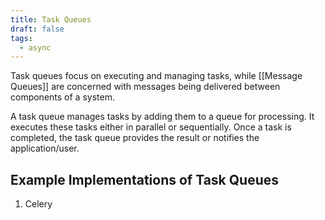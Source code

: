 ```yaml
---
title: Task Queues
draft: false
tags:
  - async
---
```

Task queues focus on executing and managing tasks, while [[Message Queues]] are concerned with messages being delivered between components of a system.

A task queue manages tasks by adding them to a queue for processing. It executes these tasks either in parallel or sequentially. Once a task is completed, the task queue provides the result or notifies the application/user.


## Example Implementations of Task Queues

1. Celery